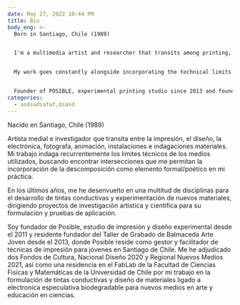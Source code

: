 ```yaml
---
date: May 27, 2022 10:44 PM
title: Bio
body_eng: >-
  Born in Santiago, Chile (1989)


  I'm a multimedia artist and researcher that transits among printing, design, electronics, animation, photography, instalations and material research. In the last years, I’ve been invested in techniques from a multitude of disciplines in the exploration of biodegradable materials to incorporate in my practice, leading both art and science research on its formulation and application.


  My work goes constantly alongside incorporating the technical limits of the media involved in the creative process and the recurrent search for the incorporation of decomposition as a formal and/or poetic form.


  Founder of POSIBLE, experimental printing studio since 2013 and founder resident of Taller de Grabado Balmaceda Arte Joven since 2013, where my project POSIBLE resides as a facilitator of printing techniques and experimentation for the youth in Santiago de Chile. I've also been granted two FONDART (Public Merit Fund for the Arts granted by Chilean Government 2020 and 2021) and a Fablab Residency (School of Physical and Mathematical Sciences. Universidad de Chile.) for my research and creation project SENSIBLE, which indaga- tes in the sustainable incorporation of biodegradable electronics in graphic and material design on new media art installations and science education.
categories:
  - asdsadsafaf,dsasd
---
```

Nacido en Santiago, Chile (1989)

Artista medial e investigador que transita entre la impresión, el diseño, la electrónica, fotografa, animación, instalaciones e indagaciones materiales. Mi trabajo indaga recurrentemente los limites técnicos de los medios utilizados, buscando encontrar intersecciones que me permitan la incorporación de la descomposición como elemento formal/poético en mi práctica.

En los últimos años, me he desenvuelto en una multitud de disciplinas para el desarrollo de tintas conductivas y experimentación de nuevos materiales, dirigiendo proyectos de investigación artística y cientifica para su formulación y pruebas de aplicación.

Soy fundador de Posible, estudio de impresión y diseño experimental desde el 2011 y residente fundador del Taller de Grabado de Balmaceda Arte Joven desde el 2013, donde Posible reside como gestor y facilitador de técnicas de impresión para jóvenes en Santiago de Chile. Me he adjudicado dos Fondos de Cultura, Nacional Diseño 2020 y Regional Nuevos Medios 2021, asi como una residencia en el FabLab de la Facultad de Ciencias Fisicas y Matemáticas de la Universidad de Chile por mi trabajo en la formulación de tintas conductivas y diseño de materiales ligado a electronica especulativa biodegradable para nuevos medios en arte y educación en ciencias.